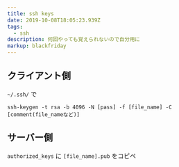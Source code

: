 ```yaml
---
title: ssh keys
date: 2019-10-08T18:05:23.939Z
tags:
  - ssh
description: 何回やっても覚えられないので自分用に
markup: blackfriday
---
```

## クライアント側

`~/.ssh/` で

```shell
ssh-keygen -t rsa -b 4096 -N [pass] -f [file_name] -C [comment(file_nameなど)]
```
## サーバー側
`authorized_keys` に `[file_name].pub` をコピペ
